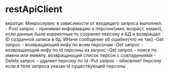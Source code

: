 # restApiClient
вкратце:
    Микросервис в зависимости от входящего запроса выполнял:
    - Post запрос - принимал информацию о персоне(имя, возраст, емаил), если данные были корректные то сохранял персону в БД и возвращал ID созданной записи в бд. ИНаче сообщение об ошибке(что не так) 
    -Get запрос - возвращающий инфу по всем персонам
    -Get запрос - возвращающий инфу по id персоны из запрос
    -Get запрос - поиск по имени или емейлу.  возвращающий список персон с совпадениями
    -Delete запрос - удаляет персону по id
    -Put запрос -  обновляет персону если в теле запроса указан id существующей персоны
    
